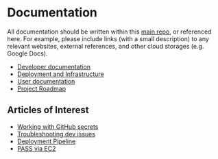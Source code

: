 # Documentation

All documentation should be written within this [main repo](https://github.com/eclipse-pass/main),
or referenced here.  For example, please include links (with a small description) to
any relevant websites, external references, and other cloud storages (e.g. Google Docs).

* [Developer documentation](/docs/dev)
* [Deployment and Infrastructure](/docs/infra)
* [User documentation](/docs/user)
* [Project Roadmap](roadmap.md)

## Articles of Interest

* [Working with GitHub secrets](/docs/infra/github-secrets.md)
* [Troubleshooting dev issues](/docs/dev/troubleshooting.md)
* [Deployment Pipeline](/docs/infra/pipeline.md)
* [PASS via EC2](/docs/infra/ec2.md)
